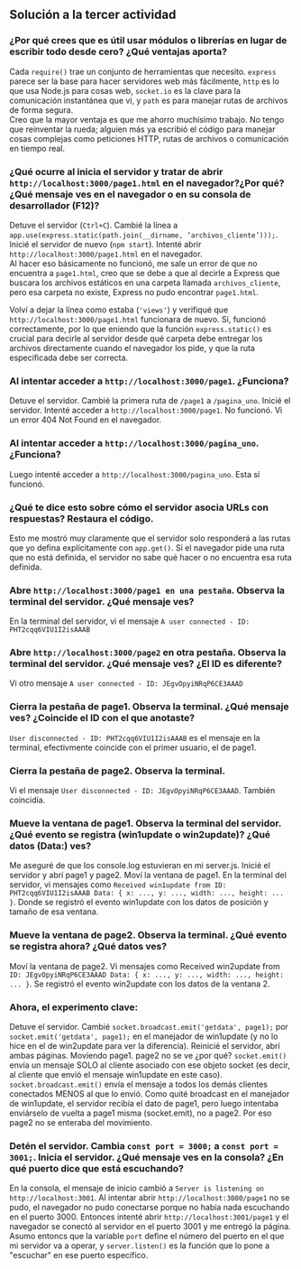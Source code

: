 ## Solución a la tercer actividad
### ¿Por qué crees que es útil usar módulos o librerías en lugar de escribir todo desde cero? ¿Qué ventajas aporta?
Cada ```require()``` trae un conjunto de herramientas que necesito. ```express``` parece ser la base para hacer servidores web más fácilmente, ```http``` es lo que usa Node.js para cosas web, ```socket.io``` es la clave para la comunicación instantánea que vi, y ```path``` es para manejar rutas de archivos de forma segura.  
Creo que la mayor ventaja es que me ahorro muchísimo trabajo. No tengo que reinventar la rueda; alguien más ya escribió el código para manejar cosas complejas como peticiones HTTP, rutas de archivos o comunicación en tiempo real.   
  
### ¿Qué ocurre al inicia el servidor y tratar de abrir ```http://localhost:3000/page1.html``` en el navegador?¿Por qué? ¿Qué mensaje ves en el navegador o en su consola de desarrollador (F12)?  
Detuve el servidor (```Ctrl+C```). Cambié la línea a ```app.use(express.static(path.join(__dirname, ‘archivos_cliente’)));```. Inicié el servidor de nuevo (```npm start```). Intenté abrir ```http://localhost:3000/page1.html``` en el navegador.  
Al hacer eso básicamente no funcionó, me sale un error de que no encuentra a ```page1.html```, creo que se debe a que al decirle a Express que buscara los archivos estáticos en una carpeta llamada ```archivos_cliente```, pero esa carpeta no existe, Express no pudo encontrar ```page1.html```.  

Volví a dejar la línea como estaba (```'views'```) y verifiqué que ```http://localhost:3000/page1.html``` funcionara de nuevo. Sí, funcionó correctamente, por lo que eniendo que la función ```express.static()``` es crucial para decirle al servidor desde qué carpeta debe entregar los archivos directamente cuando el navegador los pide, y que la ruta especificada debe ser correcta.  

### Al intentar acceder a ```http://localhost:3000/page1```. ¿Funciona?
Detuve el servidor. Cambié la primera ruta de ```/page1``` a ```/pagina_uno```. Inicié el servidor. Intenté acceder a ```http://localhost:3000/page1```. No funcionó. Vi un error 404 Not Found en el navegador.

### Al intentar acceder a ```http://localhost:3000/pagina_uno```. ¿Funciona?
Luego intenté acceder a ```http://localhost:3000/pagina_uno```. Esta sí funcionó.

### ¿Qué te dice esto sobre cómo el servidor asocia URLs con respuestas? Restaura el código.
Esto me mostró muy claramente que el servidor solo responderá a las rutas que yo defina explícitamente con ```app.get()```. Si el navegador pide una ruta que no está definida, el servidor no sabe qué hacer o no encuentra esa ruta definida.

### Abre ```http://localhost:3000/page1 en una pestaña```. Observa la terminal del servidor. ¿Qué mensaje ves?
En la terminal del servidor, vi el mensaje ```A user connected - ID: PHT2cqq6VIU1I2isAAAB```

### Abre ```http://localhost:3000/page2``` en otra pestaña. Observa la terminal del servidor. ¿Qué mensaje ves? ¿El ID es diferente?
Vi otro mensaje ```A user connected - ID: JEgvOpyiNRqP6CE3AAAD```

### Cierra la pestaña de page1. Observa la terminal. ¿Qué mensaje ves? ¿Coincide el ID con el que anotaste?
 ```User disconnected - ID: PHT2cqq6VIU1I2isAAAB``` es el mensaje en la terminal, efectivmente coincide con el primer usuario, el de page1.
 
###  Cierra la pestaña de page2. Observa la terminal.
Vi el mensaje ```User disconnected - ID: JEgvOpyiNRqP6CE3AAAD```. También coincidía.

### Mueve la ventana de page1. Observa la terminal del servidor. ¿Qué evento se registra (win1update o win2update)? ¿Qué datos (Data:) ves?
Me aseguré de que los console.log estuvieran en mi server.js. Inicié el servidor y abrí page1 y page2.
Moví la ventana de page1. En la terminal del servidor, vi mensajes como ```Received win1update from ID: PHT2cqq6VIU1I2isAAAB Data: { x: ..., y: ..., width: ..., height: ... }```. Donde se registró el evento win1update con los datos de posición y tamaño de esa ventana.

### Mueve la ventana de page2. Observa la terminal. ¿Qué evento se registra ahora? ¿Qué datos ves?
Moví la ventana de page2. Vi mensajes como Received win2update from ```ID: JEgvOpyiNRqP6CE3AAAD Data: { x: ..., y: ..., width: ..., height: ... }```. Se registró el evento win2update con los datos de la ventana 2.

### Ahora, el experimento clave: 
Detuve el servidor. Cambié ```socket.broadcast.emit('getdata', page1);``` por ```socket.emit('getdata', page1);``` en el manejador de win1update (y no lo hice en el de win2update para ver la diferencia). Reinicié el servidor, abrí ambas páginas. Moviendo page1. page2 no se ve ¿por qué? ```socket.emit()``` envía un mensaje SOLO al cliente asociado con ese objeto socket (es decir, al cliente que envió el mensaje win1update en este caso). ```socket.broadcast.emit()``` envía el mensaje a todos los demás clientes conectados MENOS al que lo envió. Como quité broadcast en el manejador de win1update, el servidor recibía el dato de page1, pero luego intentaba enviárselo de vuelta a page1 misma (socket.emit), no a page2. Por eso page2 no se enteraba del movimiento.

### Detén el servidor. Cambia ```const port = 3000;``` a ```const port = 3001;```. Inicia el servidor. ¿Qué mensaje ves en la consola? ¿En qué puerto dice que está escuchando?
En la consola, el mensaje de inicio cambió a ```Server is listening on http://localhost:3001```. Al intentar abrir ```http://localhost:3000/page1``` no se pudo, el navegador no pudo conectarse porque no había nada escuchando en el puerto 3000. Entonces intenté abrir ```http://localhost:3001/page1``` y el navegador se conectó al servidor en el puerto 3001 y me entregó la página. Asumo entoncs que la variable ```port``` define el número del puerto en el que mi servidor va a operar, y ```server.listen()``` es la función que lo pone a "escuchar" en ese puerto específico.

